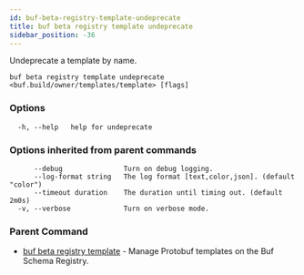 ```yaml
---
id: buf-beta-registry-template-undeprecate
title: buf beta registry template undeprecate
sidebar_position: -36
---
```

Undeprecate a template by name.

```
buf beta registry template undeprecate <buf.build/owner/templates/template> [flags]
```

### Options

```
  -h, --help   help for undeprecate
```

### Options inherited from parent commands

```
      --debug               Turn on debug logging.
      --log-format string   The log format [text,color,json]. (default "color")
      --timeout duration    The duration until timing out. (default 2m0s)
  -v, --verbose             Turn on verbose mode.
```

### Parent Command

* [buf beta registry template](buf-beta-registry-template.md)	 - Manage Protobuf templates on the Buf Schema Registry.
